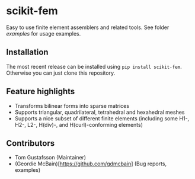 # scikit-fem

Easy to use finite element assemblers and related tools.  See folder *examples*
for usage examples.

## Installation

The most recent release can be installed using `pip install scikit-fem`.
Otherwise you can just clone this repository.

## Feature highlights

- Transforms bilinear forms into sparse matrices
- Supports triangular, quadrilateral, tetrahedral and hexahedral meshes
- Supports a nice subset of different finite elements (including some H1-, H2-, L2-, H(div)-, and H(curl)-conforming elements)

## Contributors

- Tom Gustafsson (Maintainer)
- (Geordie McBain)[https://github.com/gdmcbain] (Bug reports, examples)
